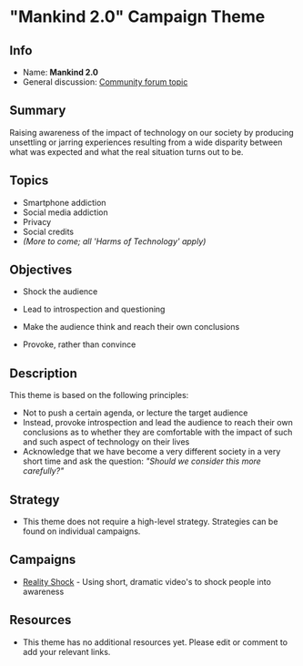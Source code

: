 # "Mankind 2.0" Campaign Theme

<!-- Please fill in the information below each header according to the instructions.

       - Do NOT remove section headers. Instead add the placeholder text if the section is not needed.
       - You can leave the comments. They can be helpful when editing the issue later on.
       - Replace brackets with appropriate information (unless part of a link), leaving formatting intact.
       - The non-comments texts below provide examples, unless they are placeholder text

    Note: You will not be wasting your time documenting all this. The information in this issue
             should be copied to the Theme README.md after your feedback is incorporated.
-->

## Info 

<!-- Provide short name that reflects the gist of the theme, used as working title.
      Also add the link to community forum topic that is used for general discussion. -->

- Name: **Mankind 2.0**
- General discussion: [Community forum topic](https://community.humanetech.com/t/mankind-2-0-campaign-theme-making-people-aware-how-technology-impacts-their-lives/2785)

## Summary 

<!-- Clear and concise explanation in 1-3 lines of text -->

Raising awareness of the impact of technology on our society by producing unsettling or jarring experiences resulting from a wide disparity between what was expected and what the real situation turns out to be.

## Topics

<!-- Bullet list with (humane) tech topics and/or harms that are targeted -->

- Smartphone addiction
- Social media addiction
- Privacy
- Social credits
- _(More to come; all 'Harms of Technology' apply)_

## Objectives

<!-- Bullet list of what to achieve with the campaigns in this theme, separated by empty lines. -->

- Shock the audience

- Lead to introspection and questioning

- Make the audience think and reach their own conclusions

- Provoke, rather than convince

## Description

<!-- A longer, more elaborate description (one or more paragraphs of text) -->

This theme is based on the following principles:

- Not to push a certain agenda, or lecture the target audience
- Instead, provoke introspection and lead the audience to reach their own conclusions as to whether they are comfortable with the impact of such and such aspect of technology on their lives
- Acknowledge that we have become a very different society in a very short time and ask the question: _"Should we consider this more carefully?"_

## Strategy

<!-- (optional) If there is a common strategy, outline it here (one or more paragraphs of text, use formatting - like lists - where appropriate). Leave the placeholder text if this section is not needed. -->

- This theme does not require a high-level strategy. Strategies can be found on individual campaigns.

## Campaigns

<!-- Hyperlinked ToC to past, ongoing and future campaigns. Update this later to reflect changes. -->

- [Reality Shock](campaigns/reality-shock/README.mdl) - Using short, dramatic video's to shock people into awareness

## Resources

<!-- (optional) Links to relevant folders, files and external information, or leave the placeholder text. -->

- This theme has no additional resources yet. Please edit or comment to add your relevant links.
